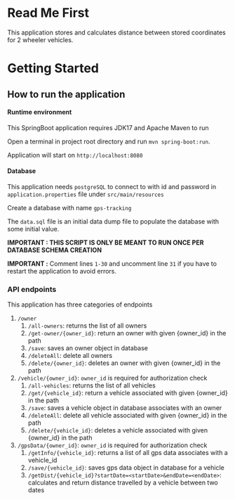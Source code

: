 # Read Me First
This application stores and calculates distance between stored coordinates for 2 wheeler vehicles.


# Getting Started

## How to run the application

#### Runtime environment
This SpringBoot application requires JDK17 and Apache Maven to run

Open a terminal in project root directory and run `mvn spring-boot:run`.

Application will start on `http://localhost:8080`

#### Database
This application needs `postgreSQL` to connect to with id and password in `application.properties` file under 
`src/main/resources`

Create a database with name `gps-tracking`

The `data.sql` file is an initial data dump file to populate the database with some initial value.

**IMPORTANT : THIS SCRIPT IS ONLY BE MEANT TO RUN ONCE PER DATABASE SCHEMA CREATION**

**IMPORTANT :** Comment lines `1-30` and uncomment line `31` if you have to restart the application to avoid errors. 

### API endpoints

This application has three categories of endpoints

1. `/owner`
   1. `/all-owners`: returns the list of all owners
   2. `/get-owner/{owner_id}`: return an owner with given {owner_id} in the path
   3. `/save`: saves an owner object in database
   4. `/deleteAll`: delete all owners
   5. `/delete/{owner_id}`: deletes an owner with given {owner_id} in the path
2. `/vehicle/{owner_id}`: `owner_id` is required for authorization check  
   1. `/all-vehicles`: returns the list of all vehicles
   2. `/get/{vehicle_id}`: return a vehicle associated with given {owner_id} in the path
   3. `/save`: saves a vehicle object in database associates with an owner
   4. `/deleteAll`: delete all vehicle associated with given {owner_id} in the path
   5. `/delete/{vehicle_id}`: deletes a vehicle associated with given {owner_id} in the path 
3. `/gpsData/{owner_id}`: `owner_id` is required for authorization check
   1. `/getInfo/{vehicle_id}`: returns a list of all gps data associates with a vehicle_id
   2. `/save/{vehicle_id}`: saves gps data object in database for a vehicle
   3. `/getDist/{vehicle_id}?startDate=<startDate>&endDate=<endDate>`: calculates and return distance travelled by a vehicle between 
      two dates
